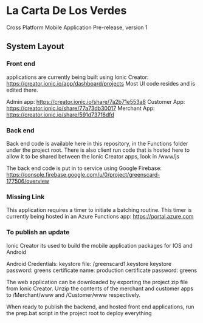 # La Carta De Los Verdes #

Cross Platform Mobile Application
Pre-release, version 1

## System Layout ##

### Front end ###
applications are currently being built using Ionic Creator: https://creator.ionic.io/app/dashboard/projects
Most UI code resides and is edited there.

Admin app: https://creator.ionic.io/share/7a2b71e553a8
Customer App: https://creator.ionic.io/share/77a73db30017
Merchant App: https://creator.ionic.io/share/591d737f6dfd

### Back end ###

Back end code is available here in this repository, in the Functions folder under the project root. 
There is also client run code that is hosted here to allow it to be shared between the Ionic Creator apps, look in /www/js

The back end code is put in to service using Google Firebase:  https://console.firebase.google.com/u/0/project/greenscard-177506/overview

### Missing Link ###

This application requires a timer to initiate a batching routine.   This timer is currently being hosted in an Azure Functions app: https://portal.azure.com


### To publish an update ###

Ionic Creator its used to build the mobile application packages for IOS and Android

Android Credentials:
    keystore file:          /greenscard1.keystore
	keystore password:      greens
	certificate name:       production
	certificate password:   greens

The web application can be downloaded by exporting the project zip file from Ionic Creator.  Unzip the contents of the merchant
and customer apps to /Merchant/www and /Customer/www respectively. 

When ready to publish the backend, and hosted front end applications, run the prep.bat script in the project root to deploy everything


